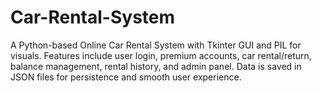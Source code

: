 # Car-Rental-System
A Python-based Online Car Rental System with Tkinter GUI and PIL for visuals. Features include user login, premium accounts, car rental/return, balance management, rental history, and admin panel. Data is saved in JSON files for persistence and smooth user experience.
